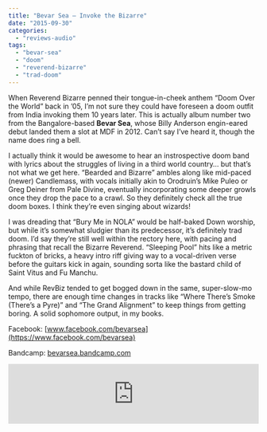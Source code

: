```yaml
---
title: "Bevar Sea – Invoke the Bizarre"
date: "2015-09-30"
categories: 
  - "reviews-audio"
tags: 
  - "bevar-sea"
  - "doom"
  - "reverend-bizarre"
  - "trad-doom"
---
```


When Reverend Bizarre penned their tongue-in-cheek anthem “Doom Over the World” back in ’05, I’m not sure they could have foreseen a doom outfit from India invoking them 10 years later. This is actually album number two from the Bangalore-based **Bevar Sea**, whose Billy Anderson engin-eared debut landed them a slot at MDF in 2012. Can’t say I’ve heard it, though the name does ring a bell.

I actually think it would be awesome to hear an instrospective doom band with lyrics about the struggles of living in a third world country… but that’s not what we get here. “Bearded and Bizarre” ambles along like mid-paced (newer) Candlemass, with vocals initially akin to Orodruin’s Mike Puleo or Greg Deiner from Pale Divine, eventually incorporating some deeper growls once they drop the pace to a crawl. So they definitely check all the true doom boxes. I think they’re even singing about wizards!

I was dreading that “Bury Me in NOLA” would be half-baked Down worship, but while it’s somewhat sludgier than its predecessor, it’s definitely trad doom. I’d say they’re still well within the rectory here, with pacing and phrasing that recall the Bizarre Reverend. “Sleeping Pool” hits like a metric fuckton of bricks, a heavy intro riff giving way to a vocal-driven verse before the guitars kick in again, sounding sorta like the bastard child of Saint Vitus and Fu Manchu.

And while RevBiz tended to get bogged down in the same, super-slow-mo tempo, there are enough time changes in tracks like “Where There’s Smoke (There’s a Pyre)” and “The Grand Alignment” to keep things from getting boring. A solid sophomore output, in my books.

Facebook: [www.facebook.com/bevarsea](https://www.facebook.com/bevarsea)

Bandcamp: [bevarsea.bandcamp.com](https://bevarsea.bandcamp.com/)

<iframe style="border: 0; width: 100%; height: 120px;" src="https://bandcamp.com/EmbeddedPlayer/album=1725732242/size=large/bgcol=ffffff/linkcol=0687f5/tracklist=false/artwork=small/transparent=true/" width="300" height="150" seamless=""><a href="http://bevarsea.bandcamp.com/album/invoke-the-bizarre">Invoke the Bizarre by Bevar Sea</a></iframe>
